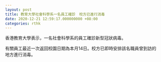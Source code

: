 ```yaml
---
layout: post
title: 教育大學社會科學系一名員工確診　校方已進行消毒
date: 2020-12-21 12:59:17.000000000 +08:00
categories: rthk
---
```


香港教育大學表示，一名社會科學系的員工確診新型冠狀病毒。

有關員工最近一次返回校園日期為本月14日。校方已即時安排該名職員曾到訪的地方進行消毒。
